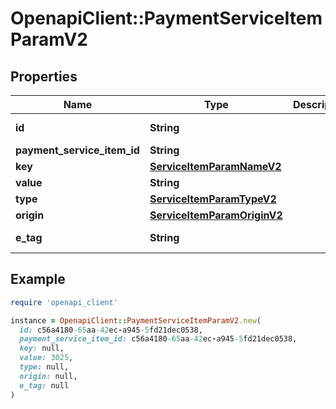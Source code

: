 # OpenapiClient::PaymentServiceItemParamV2

## Properties

| Name | Type | Description | Notes |
| ---- | ---- | ----------- | ----- |
| **id** | **String** |  | [optional][readonly] |
| **payment_service_item_id** | **String** |  | [optional] |
| **key** | [**ServiceItemParamNameV2**](ServiceItemParamNameV2.md) |  | [optional] |
| **value** | **String** |  | [optional] |
| **type** | [**ServiceItemParamTypeV2**](ServiceItemParamTypeV2.md) |  | [optional] |
| **origin** | [**ServiceItemParamOriginV2**](ServiceItemParamOriginV2.md) |  | [optional] |
| **e_tag** | **String** |  | [optional][readonly] |

## Example

```ruby
require 'openapi_client'

instance = OpenapiClient::PaymentServiceItemParamV2.new(
  id: c56a4180-65aa-42ec-a945-5fd21dec0538,
  payment_service_item_id: c56a4180-65aa-42ec-a945-5fd21dec0538,
  key: null,
  value: 3025,
  type: null,
  origin: null,
  e_tag: null
)
```

